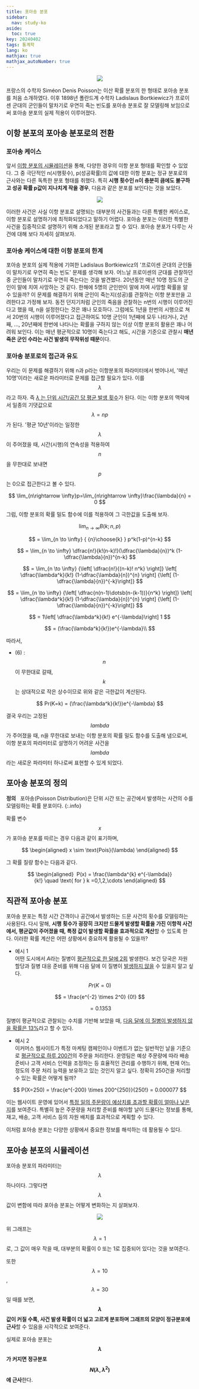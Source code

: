 ```yaml
---
title: 포아송 분포
sidebar:
  nav: study-ko
aside:
  toc: true
key: 20240402
tags: 통계학
lang: ko
mathjax: true
mathjax_autoNumber: true
---
```


<p align="center">
  <img class="image image--md" src="https://raw.githubusercontent.com/jenniione/jenniione.github.io/master/pics/poisson_distribution/Simeon Denis Poisson.jpg"/>
</p>

프랑스의 수학자 Siméon Denis Poisson는 이산 확률 분포의 한 형태로 포아송 분포를 처음 소개하였다. 이후 1898년 폴란드계 수학자 Ladislaus Bortkiewicz가 프로이센 군대의 군인들이 말차기로 우연히 죽는 빈도를 포아송 분포로 잘 모델링해 보임으로써 포아송 분포의 실제 적용이 이루어졌다.

## 이항 분포의 포아송 분포로의 전환
### 포아송 케이스
앞서 [이항 분포의 시뮬레이션](https://jenniione.github.io/2024/03/27/binomial_distribution_ko.html#%EC%9D%B4%ED%95%AD-%EB%B6%84%ED%8F%AC%EC%9D%98-%EC%A0%95%EA%B7%9C-%EB%B6%84%ED%8F%AC-%EA%B7%BC%EC%82%AC)을 통해, 다양한 경우의 이항 분포 형태를 확인할 수 있었다. 그 중 극단적인 n(시행횟수), p(성공확률)의 값에 대한 이항 분포는 정규 분포로의 근사와는 다른 독특한 분포 형태를 취했다. 특히 **시행 횟수인 n이 충분히 큼에도 불구하고 성공 확률 p값이 지나치게 작을 경우**, 다음과 같은 분포를 보인다는 것을 보았다.

<p align="center">
  <img src="https://raw.githubusercontent.com/jenniione/jenniione.github.io/master/pics/poisson_distribution/small p.png">
</p>

이러한 사건은 사실 이항 분포로 설명되는 대부분의 사건들과는 다른 특별한 케이스로, 이항 분포로 설명하기에 최적화되었다고 말하기 어렵다. 포아송 분포는 이러한 특별한 사건을 집중적으로 설명하기 위해 소개된 분포라고 할 수 있다. 포아송 분포가 다루는 사건에 대해 보다 자세히 살펴보자.

### 포아송 케이스에 대한 이항 분포의 한계
포아송 분포의 실제 적용에 기여한  Ladislaus Bortkiewicz의 '프로이센 군대의 군인들이 말차기로 우연히 죽는 빈도' 문제를 생각해 보자. 어느날 프로이센의 군대를 관찰하던 중 군인들이 말차기로 우연히 죽는다는 것을 발견했다. 20년동안 매년 10명 정도의 군인이 말에 치여 사망하는 것 같다. 한해에 5명의 군인만이 말에 차여 사망할 확률을 알 수 있을까?
이 문제를 해결하기 위해 군인이 죽는지(성공)를 관찰하는 이항 분포만을 고려한다고 가정해 보자. 동전 던지기처럼 군인의 죽음을 관찰하는 n번의 시행이 이루어진다고 했을 때, n을 설정한다는 것은 꽤나 모호하다. 그럼에도 1년을 한번의 시행으로 쳐서 20번의 시행이 이루어졌다고 접근하여도 10명 군인이 1년째에 모두 나타거나, 2년째, ..., 20년째에 한번에 나타나는 확률을 구하지 않는 이상 이항 분포의 활용은 꽤나 어려워 보인다. 이는 매년 평균적으로 10명이 죽는다고 해도, 시간을 기준으로 관찰시 **매년 죽은 군인 수라는 사건 발생의 무작위성 때문**이다.

### 포아송 분포로의 접근과 유도
우리는 이 문제를 해결하기 위해 n과 p라는 이항분포의 파라미터에서 벗어나서, '매년 10명'이라는 새로운 파라미터로 문제를 접근할 필요가 있다. 이를 $$\lambda$$ 라고 하자. 즉 <u>$\lambda$ 는 단위 시간/공간 당 평균 발생 횟수</u>가 된다. 이는 이항 분포의 맥락에서 일종의 기댓값으로 $$\lambda = np$$ 가 된다. '평균 10년'이라는 일정한 $$\lambda$$ 이 주어졌을 때, 시간(시행)의 연속성을 적용하여 $$n$$ 을 무한대로 보내면 $$p$$ 는 0으로 접근한다고 볼 수 있다. 

$$
\lim_{n\rightarrow \infty}p=\lim_{n\rightarrow \infty}\frac{\lambda}{n} = 0
$$

그럼, 이항 분포의 확률 밀도 함수에 이를 적용하여 그 극한값을 도출해 보자.


$$
\lim_{n \to \infty} B(k; n, p) 
$$

$$
= \lim_{n \to \infty}  { {n}\choose{k} }  p^k(1-p)^{n-k}
$$

$$
= \lim_{n \to \infty}  \dfrac{n!}{k!(n-k)!}(\dfrac{\lambda}{n})^k  (1-\dfrac{\lambda}{n})^{n-k}
$$

$$
= \lim_{n \to \infty}  {\left[  \dfrac{n!}{(n-k)!  n^k} \right]}  \left[  \dfrac{\lambda^k}{k!}  (1-\dfrac{\lambda}{n})^{n}  \right]  {\left[  (1-\dfrac{\lambda}{n})^{-k}\right]}
$$

$$
= \lim_{n \to \infty}  {\left[  \dfrac{n(n-1)\dotsb(n-(k-1))}{n^k} \right]}  \left[  \dfrac{\lambda^k}{k!}  (1-\dfrac{\lambda}{n})^{n}  \right]  {\left[  (1-\dfrac{\lambda}{n})^{-k}\right]}
$$

$$
= 1\left[  \dfrac{\lambda^k}{k!}  e^{-\lambda}\right] 1
$$

$$
= (\frac{\lambda^k}{k!})e^{-\lambda}\\
$$

따라서,

- (6) : $$n$$ 이 무한대로 갈때, $$k$$는 상대적으로 작은 상수이므로 위와 같은 극한값이 계산된다. 

$$
Pr(K=k) = (\frac{\lambda^k}{k!})e^{-\lambda}
$$

결국 우리는 고정된 $$lambda$$가 주어졌을 때, n을 무한대로 보내는 이항 분포의 확률 밀도 함수를 도출해 냄으로써, 이항 분포의 파라미터로 설명하기 어려운 사건을 $$lambda$$라는 새로운 파라미터 하나로써 표현할 수 있게 되었다.

## 포아송 분포의 정의
**정의**&nbsp;&nbsp; 포아송(Poisson Distribution)은 단위 시간 또는 공간에서 발생하는 사건의 수를 모델링하는 확률 분포이다. 
{:.info}

확률 변수 $$x$$가 포아송 분포를 따르는 경우 다음과 같이 표기하며,

$$
\begin{aligned} 
x \sim \text{Pois}(\lambda)
\end{aligned}   
$$

그 확률 질량 함수는 다음과 같다.

$$
\begin{aligned} 
P(x) = \frac{\lambda^{k} e^{-\lambda}}{k!} \quad \text{ for } k =0,1,2,\cdots
\end{aligned}
$$



## 직관적 포아송 분포
포아송 분포는 특정 시간 간격이나 공간에서 발생하는 드문 사건의 횟수를 모델링하는 사용된다. 다시 말해, **시행 횟수가 굉장히 크지만 드물게 발생할 확률을 가진 이항적 사건에서, 평균값이 주어졌을 때, 특정 값이 발생할 확률을 효과적으로 계산**할 수 있도록 한다. 이러한 확률 계산은 어떤 상황에서 중요하게 활용될 수 있을까?

- 예시 1<br/>
어떤 도시에서 $A$라는 질병이 <u>평균적으로 한 달에 2회</u> 발생한다. 보건 당국은 자원 할당과 질병 대응 준비를 위해 다음 달에 이 질병이 <u>발생하지 않을</u> 수 있을지 알고 싶다.

$$
Pr(K=0) 
$$

$$
= \frac{e^{-2} \times 2^0} {0!}
$$

$$
= 0.1353
$$

질병이 평균적으로 관찰되는 수치를 기반해 보았을 때, <u>다음 달에 이 질병이 발생하지 않을 확률은 13%</u>라고 할 수 있다.


- 예시 2<br/>
이커머스 웹사이트가 특정 마케팅 캠페인이나 이벤트가 없는 일반적인 날을 기준으로 <u>평균적으로 하루 200건</u>의 주문을 처리한다. 운영팀은 예상 주문량에 따라 배송 준비나 고객 서비스 인력을 조정하는 등 효율적인 관리를 수행하기 위해, 현재 어느 정도의 주문 처리 능력을 보유하고 있는 것인지 알고 싶다. 정확히 </u>250건</u>을 처리할 수 있는 확률은 어떻게 될까? 


$$
P(X=250) = \frac{e^{-200} \times 200^{250}}{250!} = 0.000077
$$

이는 웹사이트 운영에 있어서 <u>특정 일의 주문량이 예상치를 초과할 확률이 얼마나 낮은지</u>를 보여준다. 특별히 높은 주문량을 처리할 준비를 해야할 날이 드물다는 정보를 통해, 재고, 배송, 고객 서비스 등의 자원 배치를 효과적으로 계획할 수 있다.

이처럼 포아송 분포는 다양한 상황에서 중요한 정보를 해석하는 데 활용될 수 있다.  


## 포아송 분포의 시뮬레이션
포아송 분포의 파라미터는 $$\lambda$$ 하나이다. 그렇다면 $$\lambda$$ 값이 변함에 따라 포아송 분포는 어떻게 변화하는 지 살펴보자.

<p align="center">
  <img src="https://raw.githubusercontent.com/jenniione/jenniione.github.io/master/pics/poisson_distribution.png">
</p>

위 그래프는 $$\lambda = 1$$로, 그 값이 매우 작을 때, 대부분의 확률이 0 또는 1로 집중되어 있다는 것을 보여준다.

또한 $$\lambda = 10$$, $$\lambda = 30$$ 일 때를 보면, **$$\lambda$$값이 커질 수록, 사건 발생 확률이 더 넓고 고르게 분포하며 그래프의 모양이 정규분포에 근사**할 수 있음을 시각적으로 보여준다.

실제로 포아송 분포는 **$$\lambda$$ 가 커지면 정규분포 $$N(\lambda, \lambda^{2})$$ 에 근사**한다.


